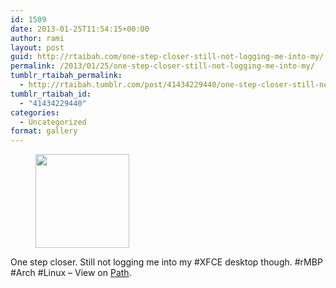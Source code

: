 ```yaml
---
id: 1509
date: 2013-01-25T11:54:15+00:00
author: rami
layout: post
guid: http://rtaibah.com/one-step-closer-still-not-logging-me-into-my/
permalink: /2013/01/25/one-step-closer-still-not-logging-me-into-my/
tumblr_rtaibah_permalink:
  - http://rtaibah.tumblr.com/post/41434229440/one-step-closer-still-not-logging-me-into-my
tumblr_rtaibah_id:
  - "41434229440"
categories:
  - Uncategorized
format: gallery
---
```

<div id='gallery-175' class='gallery galleryid-1509 gallery-columns-3 gallery-size-thumbnail'>
  <figure class='gallery-item'> 
  
  <div class='gallery-icon landscape'>
    <a href='http://139.59.20.41/2013/01/25/one-step-closer-still-not-logging-me-into-my/attachment/1510/'><img width="150" height="150" src="http://139.59.20.41/wp-content/uploads/2013/01/tumblr_mh6jqhuRF01qb4qlko1_1280-150x150.jpg" class="attachment-thumbnail size-thumbnail" alt="" srcset="http://139.59.20.41/wp-content/uploads/2013/01/tumblr_mh6jqhuRF01qb4qlko1_1280-150x150.jpg 150w, http://139.59.20.41/wp-content/uploads/2013/01/tumblr_mh6jqhuRF01qb4qlko1_1280-100x100.jpg 100w" sizes="100vw" /></a>
  </div></figure>
</div>

One step closer. Still not logging me into my #XFCE desktop though. #rMBP #Arch #Linux – View on [Path](https://path.com/p/4uqUcr).